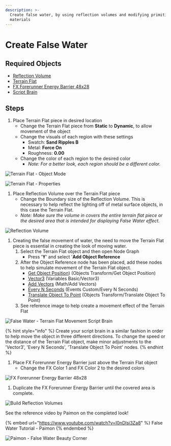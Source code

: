 ```yaml
---
description: >-
  Create false water, by using reflection volumes and modifying primitive object
  materials
---
```


# Create False Water

## Required Objects

* [Reflection Volume](../objects/lights/generic-light-objects/reflection-volume.md)
* [Terrain Flat](../objects/biomes/terrain/terrain-flat.md)
* [FX Forerunner Energy Barrier 48x28](../objects/fx/energy/fx-forerunner-energy-barrier.md)
* [Script Brain](creating-false-water.md)

## Steps

1. Place Terrain Flat piece in desired location
   * Change the Terrain Flat piece from **Static** to **Dynamic**, to allow movement of the object
   * Change the visuals of each region with these settings
     * Swatch: **Sand Ripples B**
     * Metal: **Force On**
     * Roughness: **0.00**
   * Change the color of each region to the desired color
     * _Note: For a better look, each region should be a different color._

![Terrain Flat - Object Mode](../.gitbook/assets/images/tutorials/create-false-water-2.png)

![Terrain Flat - Properties](../.gitbook/assets/images/tutorials/create-false-water-3.png)

1. Place Reflection Volume over the Terrain Flat piece
   * Change the Boundary size of the Reflection Volume. This is necessary to help reflect the lighting off of metal surface objects, in this case the Terrain Flat.
   * _Note: Make sure the volume in covers the entire terrain flat piece or the desired area that is intended for displaying False Water effect._

![Reflection Volume](../.gitbook/assets/images/tutorials/create-false-water-4.png)

1. Creating the false movement of water, the need to move the Terrain Flat piece is essential in creating the look of moving water.
   1. Select the Terrain Flat object and then open Node Graph
      * Press '**Y**' and select '**Add Object Reference**
   2. After the Object Reference node has been placed, add these nodes to help simulate movement of the Terrain Flat object.
      * [Get Object Position](../scripting/objects-transform/get-object-position.md)) (Objects Transform/Get Object Position)
      * [Vector3](../scripting/variables-basic/vector3.md) (Variables Basic/Vector3)
      * [Add Vectors](../scripting/math/add-vectors.md) (Math/Add Vectors)
      * [Every N Seconds](../scripting/events-events-custom/every-n-seconds.md) (Events Custom/Every N Seconds)
      * [Translate Object To Point](../scripting/objects-transform/translate-object-to-point.md) (Objects Transform/Translate Object To Point)
   3. See reference image to help create a movement effect of the Terrain Flat

![False Water - Terrain Flat Movement Script Brain](../.gitbook/assets/images/tutorials/create-false-water-1.png)

{% hint style="info" %}
Create your script brain in a similar fashion in order to help move the object in three different directions. To change the speed or the distance of the Terrain Flat object, make minor adjustments to the 'Vector3', 'Every N Seconds', 'Translate Object To Point' nodes.
{% endhint %}

1. Place FX Forerunner Energy Barrier just above the Terrain Flat object
   * Change the FX Color 1 and FX Color 2 to the desired colors

![FX Forerunner Energy Barrier 48x28](../.gitbook/assets/images/tutorials/create-false-water-5.png)

1. Duplicate the FX Forerunner Energy Barrier until the covered area is complete.

![Build Reflection Volumes](../.gitbook/assets/images/tutorials/create-false-water-6.png)

See the reference video by Paimon on the completed look!

{% embed url="https://www.youtube.com/watch?v=I0nDlsi3Za8" %}
False Water Tutorial - Paimon
{% endembed %}

![Paimon - False Water Beauty Corner](../.gitbook/assets/images/tutorials/create-false-water-7.jpg)
